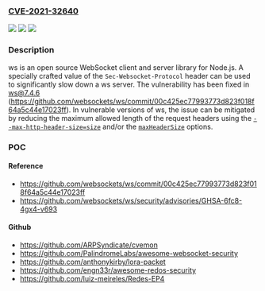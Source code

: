 ### [CVE-2021-32640](https://cve.mitre.org/cgi-bin/cvename.cgi?name=CVE-2021-32640)
![](https://img.shields.io/static/v1?label=Product&message=ws&color=blue)
![](https://img.shields.io/static/v1?label=Version&message=%3E%3D%205.0.0%20%3C%3D%207.4.5%20&color=brightgreen)
![](https://img.shields.io/static/v1?label=Vulnerability&message=CWE-400%3A%20Uncontrolled%20Resource%20Consumption&color=brightgreen)

### Description

ws is an open source WebSocket client and server library for Node.js. A specially crafted value of the `Sec-Websocket-Protocol` header can be used to significantly slow down a ws server. The vulnerability has been fixed in ws@7.4.6 (https://github.com/websockets/ws/commit/00c425ec77993773d823f018f64a5c44e17023ff). In vulnerable versions of ws, the issue can be mitigated by reducing the maximum allowed length of the request headers using the [`--max-http-header-size=size`](https://nodejs.org/api/cli.html#cli_max_http_header_size_size) and/or the [`maxHeaderSize`](https://nodejs.org/api/http.html#http_http_createserver_options_requestlistener) options.

### POC

#### Reference
- https://github.com/websockets/ws/commit/00c425ec77993773d823f018f64a5c44e17023ff
- https://github.com/websockets/ws/security/advisories/GHSA-6fc8-4gx4-v693

#### Github
- https://github.com/ARPSyndicate/cvemon
- https://github.com/PalindromeLabs/awesome-websocket-security
- https://github.com/anthonykirby/lora-packet
- https://github.com/engn33r/awesome-redos-security
- https://github.com/luiz-meireles/Redes-EP4

